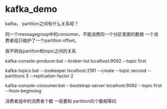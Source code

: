 # kafka_demo


kafka， partition之间有什么关系呢？

同一个messagegroup中的consumer，不能消费同一个分区里面的数据
        一个消费者组只维护了一个partition offset。

我不明白partition和topic之间的关系


kafka-console-producer.bat --broker-list localhost:9092 --topic first

kafka-topics.bat --zookeeper localhost:2181 --create --topic second --partitions 3 --replication-factor 2


kafka-console-consumer.bat --bootstrap-server localhost:9092 --topic first --from-beginning

消费者组中的消费者个数 一般要和  partition的个数相等的

